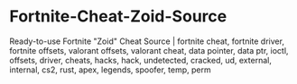 # Fortnite-Cheat-Zoid-Source
Ready-to-use Fortnite "Zoid" Cheat Source | fortnite cheat, fortnite driver, fortnite offsets, valorant offsets, valorant cheat, data pointer, data ptr, ioctl, offsets, driver, cheats, hacks, hack, undetected, cracked, ud, external, internal, cs2, rust, apex, legends, spoofer, temp, perm
